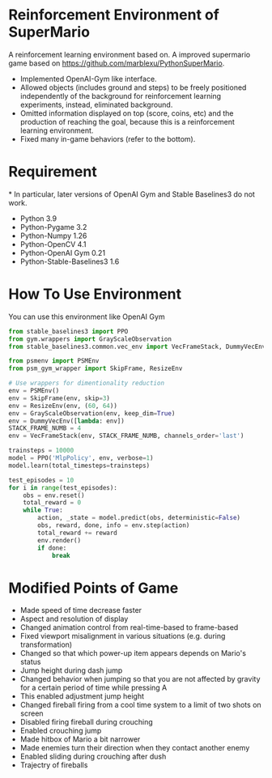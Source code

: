 # Reinforcement Environment of SuperMario
A reinforcement learning environment based on. 
A improved supermario game based on https://github.com/marblexu/PythonSuperMario.
* Implemented OpenAI-Gym like interface.
* Allowed objects (includes ground and steps) to be freely positioned independently of the background for reinforcement learning experiments, instead, eliminated background.
* Omitted information displayed on top (score, coins, etc) and the production of reaching the goal, because this is a reinforcement learning environment.
* Fixed many in-game behaviors (refer to the bottom).

# Requirement
\* In particular, later versions of OpenAI Gym and Stable Baselines3 do not work.
* Python 3.9
* Python-Pygame 3.2
* Python-Numpy 1.26
* Python-OpenCV 4.1
* Python-OpenAI Gym 0.21
* Python-Stable-Baselines3 1.6

# How To Use Environment
You can use this environment like OpenAI Gym
```Python
from stable_baselines3 import PPO
from gym.wrappers import GrayScaleObservation
from stable_baselines3.common.vec_env import VecFrameStack, DummyVecEnv

from psmenv import PSMEnv
from psm_gym_wrapper import SkipFrame, ResizeEnv

# Use wrappers for dimentionality reduction
env = PSMEnv()
env = SkipFrame(env, skip=3)
env = ResizeEnv(env, (60, 64))
env = GrayScaleObservation(env, keep_dim=True)
env = DummyVecEnv([lambda: env])
STACK_FRAME_NUMB = 4
env = VecFrameStack(env, STACK_FRAME_NUMB, channels_order='last')

trainsteps = 10000
model = PPO('MlpPolicy', env, verbose=1)
model.learn(total_timesteps=trainsteps)

test_episodes = 10
for i in range(test_episodes):
    obs = env.reset()
    total_reward = 0
    while True:
        action, _state = model.predict(obs, deterministic=False)
        obs, reward, done, info = env.step(action)
        total_reward += reward
        env.render()
        if done:
            break

```

# Modified Points of Game
* Made speed of time decrease faster
* Aspect and resolution of display
* Changed animation control from real-time-based to frame-based
* Fixed viewport misalignment in various situations (e.g. during transformation)
* Changed so that which power-up item appears depends on Mario's status
* Jump height during dash jump
* Changed behavior when jumping so that you are not affected by gravity for a certain period of time while pressing A
* This enabled adjustment jump height
* Changed fireball firing from a cool time system to a limit of two shots on screen
* Disabled firing fireball during crouching
* Enabled crouching jump
* Made hitbox of Mario a bit narrower
* Made enemies turn their direction when they contact another enemy
* Enabled sliding during crouching after dush
* Trajectry of fireballs
<!-- # How to Play
* use LEFT/RIGHT/DOWN key to control player
* use key 'a' to jump
* use key 's' to shoot firewall or run -->

<!-- # Demo
![level_1_1](https://raw.githubusercontent.com/marblexu/PythonSuperMario/master/resources/demo/level_1_1.png)
![level_1_2](https://raw.githubusercontent.com/marblexu/PythonSuperMario/master/resources/demo/level_1_2.png)
![level_1_3](https://raw.githubusercontent.com/marblexu/PythonSuperMario/master/resources/demo/level_1_3.png)
![level_1_4](https://raw.githubusercontent.com/marblexu/PythonSuperMario/master/resources/demo/level_1_4.png) -->

